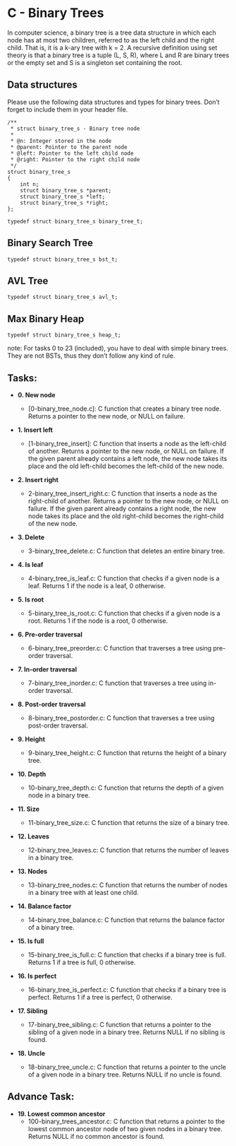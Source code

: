 # C - Binary Trees

In computer science, a binary tree is a tree data structure in which each node has at most two children,
 referred to as the left child and the right child. That is, it is a k-ary tree with k = 2.
 A recursive definition using set theory is that a binary tree is a tuple (L, S, R),
 where L and R are binary trees or the empty set and S is a singleton set containing the root.

## Data structures

Please use the following data structures and types for binary trees. Don’t forget to include them in your header file.

	/**
	 * struct binary_tree_s - Binary tree node
	 *
	 * @n: Integer stored in the node
	 * @parent: Pointer to the parent node
	 * @left: Pointer to the left child node
	 * @right: Pointer to the right child node
	 */
	struct binary_tree_s
	{
	    int n;
	    struct binary_tree_s *parent;
	    struct binary_tree_s *left;
	    struct binary_tree_s *right;
	};

	typedef struct binary_tree_s binary_tree_t;
## Binary Search Tree

	typedef struct binary_tree_s bst_t;

## AVL Tree

	typedef struct binary_tree_s avl_t;

## Max Binary Heap

	typedef struct binary_tree_s heap_t;
note:
For tasks 0 to 23 (included), you have to deal with simple binary trees. 
They are not BSTs, thus they don’t follow any kind of rule.

## Tasks:

* **0. New node**
  * [0-binary_tree_node.c]: C function that creates a binary tree node.
Returns a pointer to the new node, or NULL on failure.

* **1. Insert left**
  * [1-binary_tree_insert]: C function that inserts a node as the left-child of another.
Returns a pointer to the new node, or NULL on failure.
If the given parent already contains a left node, the new node takes its place and the old left-child becomes the left-child of the new node.

* **2. Insert right**
  * 2-binary_tree_insert_right.c: C function that inserts a node as the right-child of another.
Returns a pointer to the new node, or NULL on failure.
If the given parent already contains a right node, the new node takes its place and the old right-child becomes the right-child of the new node.

* **3. Delete**
  * 3-binary_tree_delete.c: C function that deletes an entire binary tree.

* **4. Is leaf**
  * 4-binary_tree_is_leaf.c: C function that checks if a given node is a leaf.
Returns 1 if the node is a leaf, 0 otherwise.

* **5. Is root**
  * 5-binary_tree_is_root.c: C function that checks if a given node is a root.
Returns 1 if the node is a root, 0 otherwise.

* **6. Pre-order traversal**
  * 6-binary_tree_preorder.c: C function that traverses a tree using pre-order traversal.

* **7. In-order traversal**
  * 7-binary_tree_inorder.c: C function that traverses a tree using in-order traversal.

* **8. Post-order traversal**
  * 8-binary_tree_postorder.c: C function that traverses a tree using post-order traversal.

* **9. Height**
  * 9-binary_tree_height.c: C function that returns the height of a binary tree.

* **10. Depth**
  * 10-binary_tree_depth.c: C function that returns the depth of a given node in a binary tree.

* **11. Size**
  * 11-binary_tree_size.c: C function that returns the size of a binary tree.

* **12. Leaves**
  * 12-binary_tree_leaves.c: C function that returns the number of leaves in a binary tree.

* **13. Nodes**
  * 13-binary_tree_nodes.c: C function that returns the number of nodes in a binary tree with at least one child.

* **14. Balance factor**
  * 14-binary_tree_balance.c: C function that returns the balance factor of a binary tree.

* **15. Is full**
  * 15-binary_tree_is_full.c: C function that checks if a binary tree is full.
Returns 1 if a tree is full, 0 otherwise.

* **16. Is perfect**
  * 16-binary_tree_is_perfect.c: C function that checks if a binary tree is perfect.
Returns 1 if a tree is perfect, 0 otherwise.

* **17. Sibling**
  * 17-binary_tree_sibling.c: C function that returns a pointer to the sibling of a given node in a binary tree.
Returns NULL if no sibling is found.

* **18. Uncle**
  * 18-binary_tree_uncle.c: C function that returns a pointer to the uncle of a given node in a binary tree.
Returns NULL if no uncle is found.

## Advance Task:

* **19. Lowest common ancestor**
  * 100-binary_trees_ancestor.c: C function that returns a pointer to the lowest common ancestor node of two given nodes in a binary tree.
Returns NULL if no common ancestor is found.
